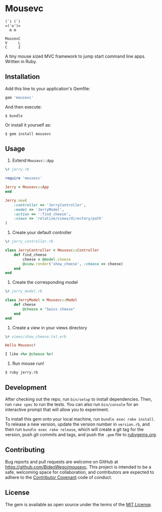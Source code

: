 # Mousevc

	(`) (`)
	=('o')=
	  m m  

	MousevC
	V     L
	C     I

A tiny mouse sized MVC framework to jump start command line apps. Written in Ruby.

## Installation

Add this line to your application's Gemfile:

```ruby
gem 'mousevc'
```

And then execute:

    $ bundle

Or install it yourself as:

    $ gem install mousevc

## Usage

1. Extend `Mousevc::App`

```ruby
\# jerry.rb

require 'mousevc'

Jerry < Mousevc::App
end

Jerry.new(
	:controller => 'JerryController',
	:model => 'JerryModel',
	:action => ':find_cheese',
	:views => 'relative/views/directory/path'
)
```

1. Create your default controller

```ruby
\# jerry_controller.rb

class JerryController < Mousevc::Controller
	def find_cheese
		cheese = @model.cheese
		@view.render('show_cheese', :cheese => cheese)
	end
end
```

1. Create the corresponding model

```ruby
\# jerry_model.rb

class JerryModel < Mousevc::Model
	def cheese
		@cheese = "Swiss cheese"
	end
end
```

1. Create a view in your views directory

```ruby
\# views/show_cheese.txt.erb

Hello Mousevc!

I like <%= @cheese %>!
```

1. Run mouse run!

```shell
$ ruby jerry.rb
```

## Development

After checking out the repo, run `bin/setup` to install dependencies. Then, run `rake spec` to run the tests. You can also run `bin/console` for an interactive prompt that will allow you to experiment.

To install this gem onto your local machine, run `bundle exec rake install`. To release a new version, update the version number in `version.rb`, and then run `bundle exec rake release`, which will create a git tag for the version, push git commits and tags, and push the `.gem` file to [rubygems.org](https://rubygems.org).

## Contributing

Bug reports and pull requests are welcome on GitHub at https://github.com/BideoWego/mousevc. This project is intended to be a safe, welcoming space for collaboration, and contributors are expected to adhere to the [Contributor Covenant](contributor-covenant.org) code of conduct.


## License

The gem is available as open source under the terms of the [MIT License](http://opensource.org/licenses/MIT).


